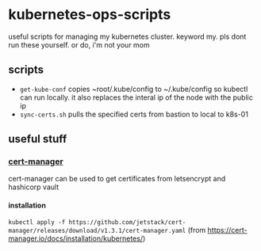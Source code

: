 # kubernetes-ops-scripts
useful scripts for managing my kubernetes cluster. keyword my. pls dont run these yourself. or do, i'm not your mom

## scripts
- `get-kube-conf` copies ~root/.kube/config to ~/.kube/config so kubectl can run locally. it also replaces the interal ip of the node with the public ip
- `sync-certs.sh` pulls the specified certs from bastion to local to k8s-01

## useful stuff
### [cert-manager](https://cert-manager.io) 
cert-manager can be used to get certificates from letsencrypt and hashicorp vault
#### installation
`kubectl apply -f https://github.com/jetstack/cert-manager/releases/download/v1.3.1/cert-manager.yaml` (from https://cert-manager.io/docs/installation/kubernetes/)
